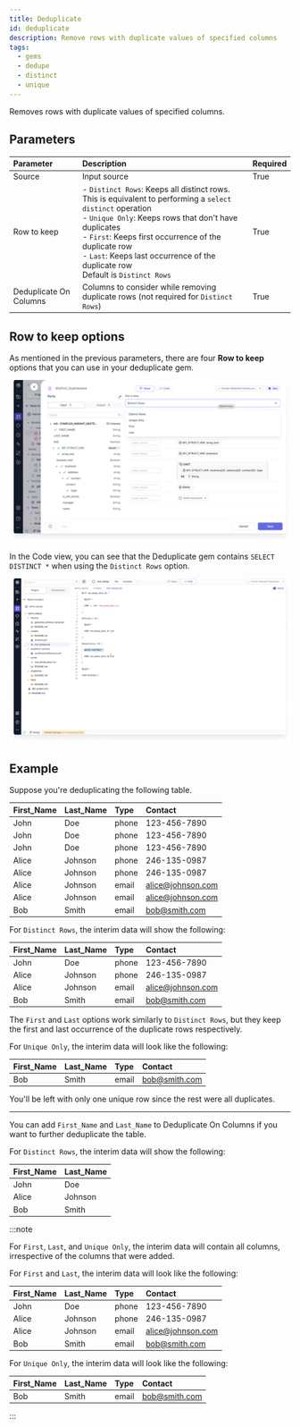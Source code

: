 ```yaml
---
title: Deduplicate
id: deduplicate
description: Remove rows with duplicate values of specified columns
tags:
  - gems
  - dedupe
  - distinct
  - unique
---
```


Removes rows with duplicate values of specified columns.

## Parameters

| Parameter              | Description                                                                                                                                                                                                                                                                                                                  | Required |
| :--------------------- | :--------------------------------------------------------------------------------------------------------------------------------------------------------------------------------------------------------------------------------------------------------------------------------------------------------------------------- | :------- |
| Source                 | Input source                                                                                                                                                                                                                                                                                                                 | True     |
| Row to keep            | - `Distinct Rows`: Keeps all distinct rows. This is equivalent to performing a `select distinct` operation <br/>- `Unique Only`: Keeps rows that don't have duplicates <br/>- `First`: Keeps first occurrence of the duplicate row <br/>- `Last`: Keeps last occurrence of the duplicate row <br/>Default is `Distinct Rows` | True     |
| Deduplicate On Columns | Columns to consider while removing duplicate rows (not required for `Distinct Rows`)                                                                                                                                                                                                                                         | True     |

## Row to keep options

As mentioned in the previous parameters, there are four **Row to keep** options that you can use in your deduplicate gem.

![Deduplicate row to keep](./img/deduplicate_row_to_keep.png)

In the Code view, you can see that the Deduplicate gem contains `SELECT DISTINCT *` when using the `Distinct Rows` option.

![Deduplicate code view](./img/deduplicate_code_view.png)

## Example

Suppose you're deduplicating the following table.

| First_Name | Last_Name | Type  | Contact           |
| :--------- | :-------- | :---- | :---------------- |
| John       | Doe       | phone | 123-456-7890      |
| John       | Doe       | phone | 123-456-7890      |
| John       | Doe       | phone | 123-456-7890      |
| Alice      | Johnson   | phone | 246-135-0987      |
| Alice      | Johnson   | phone | 246-135-0987      |
| Alice      | Johnson   | email | alice@johnson.com |
| Alice      | Johnson   | email | alice@johnson.com |
| Bob        | Smith     | email | bob@smith.com     |

For `Distinct Rows`, the interim data will show the following:

| First_Name | Last_Name | Type  | Contact           |
| :--------- | :-------- | :---- | :---------------- |
| John       | Doe       | phone | 123-456-7890      |
| Alice      | Johnson   | phone | 246-135-0987      |
| Alice      | Johnson   | email | alice@johnson.com |
| Bob        | Smith     | email | bob@smith.com     |

The `First` and `Last` options work similarly to `Distinct Rows`, but they keep the first and last occurrence of the duplicate rows respectively.

For `Unique Only`, the interim data will look like the following:

| First_Name | Last_Name | Type  | Contact       |
| :--------- | :-------- | :---- | :------------ |
| Bob        | Smith     | email | bob@smith.com |

You'll be left with only one unique row since the rest were all duplicates.

---

You can add `First_Name` and `Last_Name` to Deduplicate On Columns if you want to further deduplicate the table.

For `Distinct Rows`, the interim data will show the following:

| First_Name | Last_Name |
| :--------- | :-------- |
| John       | Doe       |
| Alice      | Johnson   |
| Bob        | Smith     |

:::note

For `First`, `Last`, and `Unique Only`, the interim data will contain all columns, irrespective of the columns that were added.

For `First` and `Last`, the interim data will look like the following:

| First_Name | Last_Name | Type  | Contact           |
| :--------- | :-------- | :---- | :---------------- |
| John       | Doe       | phone | 123-456-7890      |
| Alice      | Johnson   | phone | 246-135-0987      |
| Alice      | Johnson   | email | alice@johnson.com |
| Bob        | Smith     | email | bob@smith.com     |

For `Unique Only`, the interim data will look like the following:

| First_Name | Last_Name | Type  | Contact       |
| :--------- | :-------- | :---- | :------------ |
| Bob        | Smith     | email | bob@smith.com |

:::
